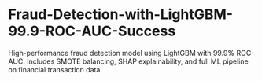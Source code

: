 # Fraud-Detection-with-LightGBM-99.9-ROC-AUC-Success
High-performance fraud detection model using LightGBM with 99.9% ROC-AUC. Includes SMOTE balancing, SHAP explainability, and full ML pipeline on financial transaction data.
